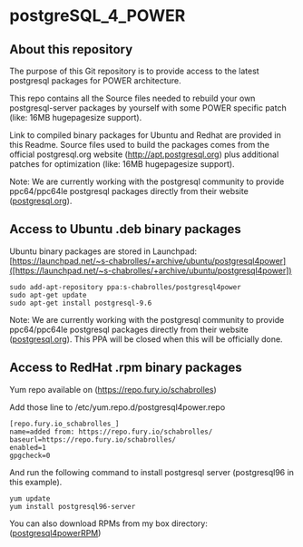 # postgreSQL_4_POWER

## About this repository

The purpose of this Git repository is to provide access to the latest postgresql packages for POWER  architecture.

This repo contains all the Source files needed to rebuild your own postgresql-server packages by yourself with some POWER specific patch (like: 16MB hugepagesize support).

Link to compiled binary packages for Ubuntu and Redhat are provided in this Readme.
Source files used to build the packages comes from the official postgresql.org website (http://apt.postgresql.org) plus additional patches for optimization (like: 16MB hugepagesize support).

Note: We are currently working with the postgresql community to provide ppc64/ppc64le postgresql packages directly from their website ([postgresql.org](http://postgresql.org)).

## Access to Ubuntu .deb binary packages

Ubuntu binary packages are stored in Launchpad:
[https://launchpad.net/~s-chabrolles/+archive/ubuntu/postgresql4power]([https://launchpad.net/~s-chabrolles/+archive/ubuntu/postgresql4power])

    sudo add-apt-repository ppa:s-chabrolles/postgresql4power
    sudo apt-get update
    sudo apt-get install postgresql-9.6

Note: We are currently working with the postgresql community to provide ppc64/ppc64le postgresql packages directly from their website ([postgresql.org](https://www.postgresql.org/)). This PPA will be closed when this will be officially done.

## Access to RedHat .rpm binary packages

Yum repo available on (https://repo.fury.io/schabrolles)

Add those line to /etc/yum.repo.d/postgresql4power.repo

    [repo.fury.io_schabrolles_]
    name=added from: https://repo.fury.io/schabrolles/
    baseurl=https://repo.fury.io/schabrolles/
    enabled=1
    gpgcheck=0

And run the following command to install postgresql server (postgresql96 in this example).

    yum update
    yum install postgresql96-server


You can also download RPMs from my box directory:
([postgresql4powerRPM](https://ibm.box.com/v/postgresql4powerRPM))
